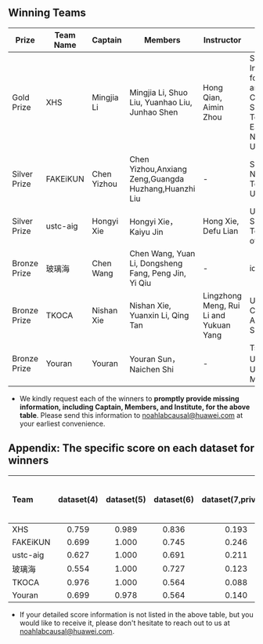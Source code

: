 ## Winning Teams
| Prize | Team Name      | Captain           | Members                                                |  Instructor |      Institute         |
| ---- | ---------------- | ----------------- | ------------------------------------------------------ | ------------------ | ----------- |
| Gold Prize | XHS | Mingjia Li  | Mingjia Li, Shuo Liu,  Yuanhao Liu, Junhao Shen   |  Hong Qian, Aimin Zhou  |    Shanghai Institute of AI for Education and School of Computer Science and Technology, East China Normal University     |
| Silver Prize |  FAKEiKUN | Chen Yizhou | Chen Yizhou,Anxiang Zeng,Guangda Huzhang,Huanzhi Liu |    -  |   Shopee, Nanyang Technological University  |
| Silver Prize | ustc-aig |  Hongyi Xie      | Hongyi Xie， Kaiyu Jin  | Hong Xie, Defu Lian| University of Science and Technology of China | 
| Bronze Prize | 玻璃海 |   Chen Wang    | Chen Wang, Yuan Li, Dongsheng Fang, Peng Jin, Yi Qiu| - | idealinfo.com  |
| Bronze Prize | TKOCA  | Nishan Xie     | Nishan Xie, Yuanxin Li, Qing Tan | Lingzhong Meng, Rui Li and Yukuan Yang | University of Chinese Academy of Sciences | 
| Bronze Prize | Youran |   Youran   |    Youran Sun，Naichen Shi  |    -  |         Tsinghua University，University of Michigan   |

- We kindly request each of the winners to **promptly provide missing information, including Captain, Members, and Institute, for the above table**. Please send this information to noahlabcausal@huawei.com at your earliest convenience.
 
 ## Appendix: The specific score on each dataset for winners  
| Team | dataset(4) | dataset(5) | dataset(6) | dataset(7,private) | dataset(8,private) | dataset(9,private) | avg(4~6) | avg(7~9) | Paper Quality（Reviewer 1） | Paper Quality（Reviewer 2） | Paper Quality（Reviewer 3）| Final Score | Ranking | 
| :------------------------------------------------ | :-------: | :-------: | :-------: | :-------: | :-------: | :-------: | :------: | :------: | :-------------------------------------------------------: | :-------------------------------------------------------: | :------------------------------------------------------: | :----------------------------------------------: | :----------------------------------------------: | 
| XHS                                               |   0.759   |   0.989   |   0.836   |   0.193   |   0.886   |   0.189   |  0.862   |  0.422   |                           0.800                           |                           1.000                           |                          0.800                           |                      0.730                       |                        1                         |     
| FAKEiKUN                                          |   0.699   |   1.000   |   0.745   |   0.246   |   1.000   |   0.302   |  0.815   |  0.516   |                           0.700                           |                           0.700                           |                          0.800                           |                      0.717                       |                        2                         | 
| ustc-aig                                          |   0.627   |   1.000   |   0.691   |   0.211   |   0.971   |   0.321   |  0.772   |  0.501   |                           0.700                           |                           0.700                           |                          0.600                           |                      0.680                       |                        3                         | 
| 玻璃海                                            |   0.554   |   1.000   |   0.727   |   0.123   |   0.981   |   0.000   |  0.760   |  0.368   |                           0.600                           |                           0.500                           |                          0.600                           |                      0.623                       |                        4                          | 
| TKOCA                                             |   0.976   |   1.000   |   0.564   |   0.088   |   0.267   |   0.075   |  0.847   |  0.143   |                           0.600                           |                           0.800                           |                          0.700                           |                      0.621                       |                        5                         |              
| Youran                                            |   0.699   |   0.978   |   0.564   |   0.140   |   0.238   |   0.245   |  0.747   |  0.208   |                           0.600                           |                           0.600                           |                          0.700                           |                      0.574                       |                        6                         |      

- If your detailed score information is not listed in the above table, but you would like to receive it, please don't hesitate to reach out to us at noahlabcausal@huawei.com.   
